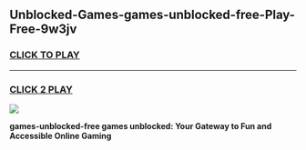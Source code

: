 
## Unblocked-Games-games-unblocked-free-Play-Free-9w3jv
<h3>
<a href="https://premium76.site?title=games-unblocked-free&ref=17A">CLICK TO PLAY</a></h3>
<hr>

<h3>
<a href="https://premium76.site?title=games-unblocked-free&ref=17A">CLICK 2 PLAY</a>
  
</h3>

<a href="https://premium76.site?title=games-unblocked-free&ref=17A"><img src="https://clearcache.store/games.png"></a>


**games-unblocked-free games unblocked: Your Gateway to Fun and Accessible Online Gaming**
